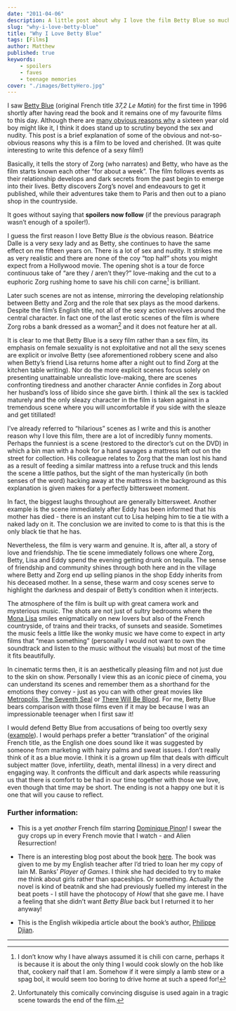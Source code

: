 ```yaml
---
date: "2011-04-06"
description: A little post about why I love the film Betty Blue so much. It's not all about the nudity. Obviously it is a little bit about the nudity, but not all.
slug: "why-i-love-betty-blue" 
title: "Why I Love Betty Blue"
tags: [Films]
author: Matthew
published: true
keywords:
    - spoilers
    - faves
    - teenage memories
cover: "./images/BettyHero.jpg"
---
```


I saw [Betty Blue](http://www.imdb.com/title/tt0090563/) (original French title _37,2 Le Matin_) for the first time in 1996 shortly after having read the book and it remains one of my favourite films to this day. Although there are [many obvious reasons why](http://www.google.co.uk/images?hl=en&source=hp&biw=1427&bih=1022&q=b%C3%A9atrice+dalle+betty+blue&gbv=2&aq=f&aqi=&oq=&uss=1) a sixteen year old boy might like it, I think it does stand up to scrutiny beyond the sex and nudity. This post is a brief explanation of some of the obvious and not-so-obvious reasons why this is a film to be loved and cherished. (It was quite interesting to write this defence of a sexy film!)

Basically, it tells the story of Zorg (who narrates) and Betty, who have as the film starts known each other “for about a week”. The film follows events as their relationship develops and dark secrets from the past begin to emerge into their lives. Betty discovers Zorg’s novel and endeavours to get it published, while their adventures take them to Paris and then out to a piano shop in the countryside.

It goes without saying that **spoilers now follow** (if the previous paragraph wasn’t enough of a spoiler!).

I guess the first reason I love Betty Blue _is_ the obvious reason. Béatrice Dalle is a very sexy lady and as Betty, she continues to have the same effect on me fifteen years on. There is a lot of sex and nudity. It strikes me as very realistic and there are none of the coy “top half” shots you might expect from a Hollywood movie. The opening shot is a tour de force continuous take of “are they / aren’t they?” love-making and the cut to a euphoric Zorg rushing home to save his chili con carne[^1] is brilliant.

Later such scenes are not as intense, mirroring the developing relationship between Betty and Zorg and the role that sex plays as the mood darkens. Despite the film’s English title, not all of the sexy action revolves around the central character. In fact one of the last erotic scenes of the film is where Zorg robs a bank dressed as a woman[^2] and it does not feature her at all.

It is clear to me that Betty Blue is a sexy film rather than a sex film, its emphasis on female sexuality is not exploitative and not all the sexy scenes are explicit or involve Betty (see aforementioned robbery scene and also when Betty’s friend Lisa returns home after a night out to find Zorg at the kitchen table writing). Nor do the more explicit scenes focus solely on presenting unattainable unrealistic love-making, there are scenes confronting tiredness and another character Annie confides in Zorg about her husband’s loss of libido since she gave birth. I think all the sex is tackled maturely and the only sleazy character in the film is taken against in a tremendous scene where you will uncomfortable if you side with the sleaze and get titillated!

I’ve already referred to “hilarious” scenes as I write and this is another reason why I love this film, there are a lot of incredibly funny moments. Perhaps the funniest is a scene (restored to the director’s cut on the DVD) in which a bin man with a hook for a hand savages a mattress left out on the street for collection. His colleague relates to Zorg that the man lost his hand as a result of feeding a similar mattress into a refuse truck and this lends the scene a little pathos, but the sight of the man hysterically (in both senses of the word) hacking away at the mattress in the background as this explanation is given makes for a perfectly bittersweet moment.

In fact, the biggest laughs throughout are generally bittersweet. Another example is the scene immediately after Eddy has been informed that his mother has died - there is an instant cut to Lisa helping him to tie a tie with a naked lady on it. The conclusion we are invited to come to is that this is the only black tie that he has.

Nevertheless, the film is very warm and genuine. It is, after all, a story of love and friendship. The tie scene immediately follows one where Zorg, Betty, Lisa and Eddy spend the evening getting drunk on tequila. The sense of friendship and community shines through both here and in the village where Betty and Zorg end up selling pianos in the shop Eddy inherits from his deceased mother. In a sense, these warm and cosy scenes serve to highlight the darkness and despair of Betty’s condition when it interjects.

The atmosphere of the film is built up with great camera work and mysterious music. The shots are not just of sultry bedrooms where the [Mona Lisa](http://en.wikipedia.org/wiki/Mona_lisa) smiles enigmatically on new lovers but also of the French countryside, of trains and their tracks, of sunsets and seaside. Sometimes the music feels a little like the wonky music we have come to expect in arty films that “mean something” (personally I would not want to own the soundtrack and listen to the music without the visuals) but most of the time it fits beautifully.

In cinematic terms then, it is an aesthetically pleasing film and not just due to the skin on show. Personally I view this as an iconic piece of cinema, you can understand its scenes and remember them as a shorthand for the emotions they convey - just as you can with other great movies like [Metropolis](http://www.imdb.com/title/tt0017136/), [The Seventh Seal](http://www.imdb.com/title/tt0050976/) or [There Will Be Blood](http://www.imdb.com/title/tt0469494/). For me, Betty Blue bears comparison with those films even if it may be because I was an impressionable teenager when I first saw it!

I would defend Betty Blue from accusations of being too overtly sexy ([example](http://rogerebert.suntimes.com/apps/pbcs.dll/article?AID=/19861225/REVIEWS/612250301/1023)). I would perhaps prefer a better “translation” of the original French title, as the English one does sound like it was suggested by someone from marketing with hairy palms and sweat issues. I don’t really think of it as a blue movie. I think it is a grown up film that deals with difficult subject matter (love, infertility, death, mental illness) in a very direct and engaging way. It confronts the difficult and dark aspects while reassuring us that there is comfort to be had in our time together with those we love, even though that time may be short. The ending is not a happy one but it is one that will you cause to reflect.

### Further information:

* This is a yet _another_ French film starring [Dominique Pinon](http://www.imdb.com/name/nm0684500/)! I swear the guy crops up in every French movie that I watch - and Alien Resurrection!

* There is an interesting blog post about the book [here](http://zenbullets.com/blog/?p=87). The book was given to me by my English teacher after I’d tried to loan her my copy of Iain M. Banks’ _Player of Games_. I think she had decided to try to make me think about girls rather than spaceships. Or something. Actually the novel is kind of beatnik and she had previously fuelled my interest in the beat poets - I still have the photocopy of _Howl_ that she gave me. I have a feeling that she didn’t want _Betty Blue_ back but I returned it to her anyway!

* This is the English wikipedia article about the book’s author, [Philippe Djian](http://en.wikipedia.org/wiki/Philippe_Djian).

---

[^1]:I don’t know why I have always assumed it is chili con carne, perhaps it is because it is about the only thing I would cook slowly on the hob like that, cookery naif that I am. Somehow if it were simply a lamb stew or a spag bol, it would seem too boring to drive home at such a speed for!

[^2]:Unfortunately this comically convincing disguise is used again in a tragic scene towards the end of the film.
